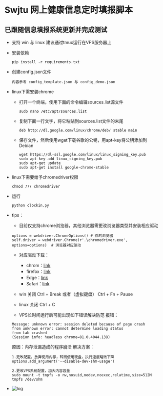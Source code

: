 # Swjtu 网上健康信息定时填报脚本
## 已跟随信息填报系统更新并完成测试
- 支持 win 与 linux 建议通过tmux运行在VPS服务器上

- 安装依赖  

    ```
    pip install -r requirements.txt
    ```

- 创建config.json文件

    ```
    内容参考 config_template.json 与 config_demo.json
    ```

- linux下需安装chrome

    - 打开一个终端，使用下面的命令编辑sources.list源文件

        ```
        sudo nano /etc/apt/sources.list
        ```

    - 复制下面一行文字，将它粘贴到sources.list文件的末尾
        ```
        deb http://dl.google.com/linux/chrome/deb/ stable main
        ```

    - 保存文件，然后使用wget下载谷歌的公钥，用apt-key将公钥添加到Debian

        ```
        wget https://dl-ssl.google.com/linux/linux_signing_key.pub
        sudo apt-key add linux_signing_key.pub
        sudo apt-get update
        sudo apt-get install google-chrome-stable
        ```

- linux下需要给予chromedriver权限

    ```
    chmod 777 chromedriver
    ```

- 运行

    ```
    python clockin.py
    ```

- tips：

    - 目前仅支持chrome浏览器，其他浏览器需更改浏览器类型并安装相应驱动

    ```
    options = webdriver.ChromeOptions() # 你的浏览器
    self.driver = webdriver.Chrome(r'.\chromedriver.exe', options=options)  # 浏览器对应驱动
    ```

    - 对应驱动下载：
        - chrom：[link](http://npm.taobao.org/mirrors/chromedriver/)
        - firefox：[link](https://github.com/mozilla/geckodriver/releases)
        - Edge：[link](https://developer.microsoft.com/en-us/micrsosft-edage/tools/webdriver)
        - Safari：[link](https://webkit.org/blog/6900/webdriver-support-in-safari-10/)
        
    - win 关闭 Ctrl + Break 或者（虚拟键盘） Ctrl + Fn + Pause
    
    - linux 关闭 Ctrl + C

    - VPS长时间运行后可能出现如下错误解决防范
    报错：
    ```
    Message: unknown error: session deleted because of page crash
    from unknown error: cannot determine loading status
    from tab crashed
    (Session info: headless chrome=81.0.4044.138)
    ```
    原因：内存泄漏造成的程序崩溃
    解决方案：
    ```
    1.更改配置，放弃使用内存，转而使用硬盘，执行速度略微下降
    options.add_argument('--disable-dev-shm-usage')
    ```
    ```
    2.更改VPS系统配置，加大内容容量
    sudo mount -t tmpfs -o rw,nosuid,nodev,noexec,relatime,size=512M tmpfs /dev/shm
    ```
    
 - ![log](https://github.com/swjtuer0/Clockin/blob/master/log.png)
